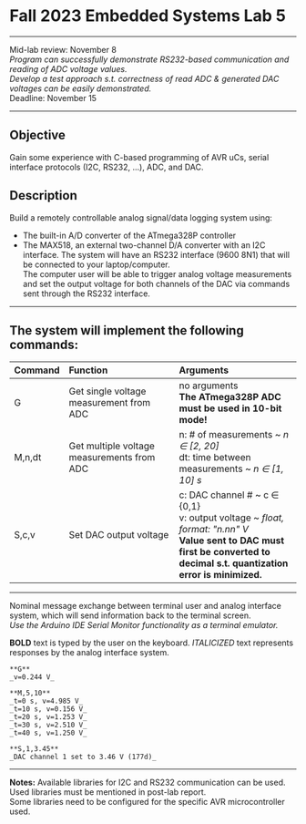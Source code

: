 # Fall 2023 Embedded Systems Lab 5

---

Mid-lab review: November 8 <br>
*Program can successfully demonstrate RS232-based communication and reading of ADC voltage values.* <br>
*Develop a test approach s.t. correctness of read ADC & generated DAC voltages can be easily demonstrated.* <br>
Deadline: November 15

---

## Objective
Gain some experience with C-based programming of AVR uCs, serial interface protocols (I2C, RS232, ...), ADC, and DAC.

## Description
Build a remotely controllable analog signal/data logging system using:
- The built-in A/D converter of the ATmega328P controller
- The MAX518, an external two-channel D/A converter with an I2C interface.
The system will have an RS232 interface (9600 8N1) that will be connected to your laptop/computer. <br>
The computer user will be able to trigger analog voltage measurements and set the output voltage for both channels of the DAC via commands sent through the RS232 interface.

---

## The system will implement the following commands:
| Command | Function                                   | Arguments |
|:------- |:------------------------------------------ |:--------- |
| G       | Get single voltage measurement from ADC    | no arguments <br> **The ATmega328P ADC must be used in 10-bit mode!** |
| M,n,dt  | Get multiple voltage measurements from ADC | n: # of measurements ~ *n ∈ [2, 20]* <br> dt: time between measurements ~ *n ∈ [1, 10] s*
| S,c,v   | Set DAC output voltage                     | c: DAC channel # ~ c ∈ {0,1} <br> v: output voltage ~ *float, format: "n.nn" V* <br> **Value sent to DAC must first be converted to** <br> **decimal s.t. quantization error is minimized.** |

---

Nominal message exchange between terminal user and analog interface system, which will send information back to the terminal screen. <br>
_Use the Arduino IDE Serial Monitor functionality as a terminal emulator._  

**BOLD** text is typed by the user on the keyboard. _ITALICIZED_ text represents responses by the analog interface system.

```
**G**
_v=0.244 V_

**M,5,10**
_t=0 s, v=4.985 V_
_t=10 s, v=0.156 V_
_t=20 s, v=1.253 V_
_t=30 s, v=2.510 V_
_t=40 s, v=1.250 V_

**S,1,3.45**
_DAC channel 1 set to 3.46 V (177d)_
```

---

**Notes:**
Available libraries for I2C and RS232 communication can be used. <br>
Used libraries must be mentioned in post-lab report. <br>
Some libraries need to be configured for the specific AVR microcontroller used.
